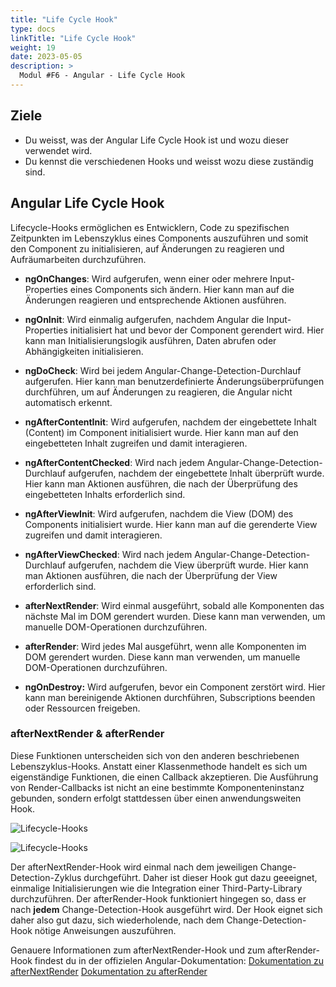 ```yaml
---
title: "Life Cycle Hook"
type: docs
linkTitle: "Life Cycle Hook"
weight: 19
date: 2023-05-05
description: >
  Modul #F6 - Angular - Life Cycle Hook
---
```


## Ziele

- Du weisst, was der Angular Life Cycle Hook ist und wozu dieser verwendet wird.
- Du kennst die verschiedenen Hooks und weisst wozu diese zuständig sind.

## Angular Life Cycle Hook

Lifecycle-Hooks ermöglichen es Entwicklern, Code zu spezifischen Zeitpunkten im Lebenszyklus eines Components auszuführen und somit den Component zu initialisieren, auf Änderungen zu reagieren und Aufräumarbeiten durchzuführen.

- **ngOnChanges**: Wird aufgerufen, wenn einer oder mehrere Input-Properties eines Components sich ändern. Hier kann man auf die Änderungen reagieren und entsprechende Aktionen ausführen.

- **ngOnInit**: Wird einmalig aufgerufen, nachdem Angular die Input-Properties initialisiert hat und bevor der Component gerendert wird. Hier kann man Initialisierungslogik ausführen, Daten abrufen oder Abhängigkeiten initialisieren.

- **ngDoCheck**: Wird bei jedem Angular-Change-Detection-Durchlauf aufgerufen. Hier kann man benutzerdefinierte Änderungsüberprüfungen durchführen, um auf Änderungen zu reagieren, die Angular nicht automatisch erkennt.

- **ngAfterContentInit**: Wird aufgerufen, nachdem der eingebettete Inhalt (Content) im Component initialisiert wurde. Hier kann man auf den eingebetteten Inhalt zugreifen und damit interagieren.

- **ngAfterContentChecked**: Wird nach jedem Angular-Change-Detection-Durchlauf aufgerufen, nachdem der eingebettete Inhalt überprüft wurde. Hier kann man Aktionen ausführen, die nach der Überprüfung des eingebetteten Inhalts erforderlich sind.

- **ngAfterViewInit**: Wird aufgerufen, nachdem die View (DOM) des Components initialisiert wurde. Hier kann man auf die gerenderte View zugreifen und damit interagieren.

- **ngAfterViewChecked**: Wird nach jedem Angular-Change-Detection-Durchlauf aufgerufen, nachdem die View überprüft wurde. Hier kann man Aktionen ausführen, die nach der Überprüfung der View erforderlich sind.

- **afterNextRender**: Wird einmal ausgeführt, sobald alle Komponenten das nächste Mal im DOM gerendert wurden. Diese kann man verwenden, um manuelle DOM-Operationen durchzuführen.

- **afterRender**: Wird jedes Mal ausgeführt, wenn alle Komponenten im DOM gerendert wurden. Diese kann man verwenden, um manuelle DOM-Operationen durchzuführen.

- **ngOnDestroy:** Wird aufgerufen, bevor ein Component zerstört wird. Hier kann man bereinigende Aktionen durchführen, Subscriptions beenden oder Ressourcen freigeben.

### afterNextRender & afterRender

Diese Funktionen unterscheiden sich von den anderen beschriebenen Lebenszyklus-Hooks. Anstatt einer Klassenmethode handelt es sich um eigenständige Funktionen, die einen Callback akzeptieren.
Die Ausführung von Render-Callbacks ist nicht an eine bestimmte Komponenteninstanz gebunden, sondern erfolgt stattdessen über einen anwendungsweiten Hook.

![Lifecycle-Hooks ](../images/angular-lifecycle-init.png)

![Lifecycle-Hooks ](../images/angular-lifecycle-update.png)

Der afterNextRender-Hook wird einmal nach dem jeweiligen Change-Detection-Zyklus durchgeführt. Daher ist dieser Hook gut dazu geeeignet, einmalige Initialisierungen wie die Integration einer Third-Party-Library durchzuführen.
Der afterRender-Hook funktioniert hingegen so, dass er nach **jedem** Change-Detection-Hook ausgeführt wird. Der Hook eignet sich daher also gut dazu, sich wiederholende, nach dem Change-Detection-Hook nötige Anweisungen auszuführen.

Genauere Informationen zum afterNextRender-Hook und zum afterRender-Hook findest du in der offizielen Angular-Dokumentation:
[Dokumentation zu afterNextRender](https://angular.dev/api/core/afterNextRender)
[Dokumentation zu afterRender](https://angular.dev/api/core/afterRender)
